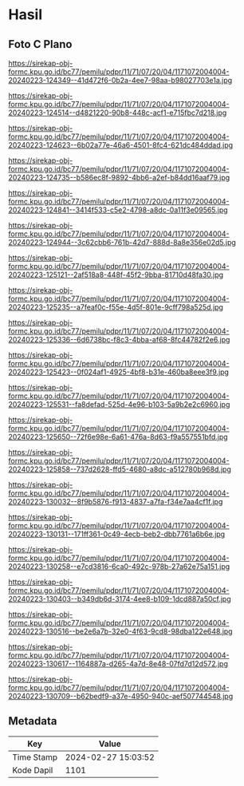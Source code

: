 # Hasil

## Foto C Plano

https://sirekap-obj-formc.kpu.go.id/bc77/pemilu/pdpr/11/71/07/20/04/1171072004004-20240223-124349--41d472f6-0b2a-4ee7-98aa-b98027703e1a.jpg

https://sirekap-obj-formc.kpu.go.id/bc77/pemilu/pdpr/11/71/07/20/04/1171072004004-20240223-124514--d4821220-90b8-448c-acf1-e715fbc7d218.jpg

https://sirekap-obj-formc.kpu.go.id/bc77/pemilu/pdpr/11/71/07/20/04/1171072004004-20240223-124623--6b02a77e-46a6-4501-8fc4-621dc484ddad.jpg

https://sirekap-obj-formc.kpu.go.id/bc77/pemilu/pdpr/11/71/07/20/04/1171072004004-20240223-124735--b586ec8f-9892-4bb6-a2ef-b84dd16aaf79.jpg

https://sirekap-obj-formc.kpu.go.id/bc77/pemilu/pdpr/11/71/07/20/04/1171072004004-20240223-124841--3414f533-c5e2-4798-a8dc-0a11f3e09565.jpg

https://sirekap-obj-formc.kpu.go.id/bc77/pemilu/pdpr/11/71/07/20/04/1171072004004-20240223-124944--3c62cbb6-761b-42d7-888d-8a8e356e02d5.jpg

https://sirekap-obj-formc.kpu.go.id/bc77/pemilu/pdpr/11/71/07/20/04/1171072004004-20240223-125121--2af518a8-448f-45f2-9bba-81710d48fa30.jpg

https://sirekap-obj-formc.kpu.go.id/bc77/pemilu/pdpr/11/71/07/20/04/1171072004004-20240223-125235--a7feaf0c-f55e-4d5f-801e-9cff798a525d.jpg

https://sirekap-obj-formc.kpu.go.id/bc77/pemilu/pdpr/11/71/07/20/04/1171072004004-20240223-125336--6d6738bc-f8c3-4bba-af68-8fc44782f2e6.jpg

https://sirekap-obj-formc.kpu.go.id/bc77/pemilu/pdpr/11/71/07/20/04/1171072004004-20240223-125423--0f024af1-4925-4bf8-b31e-460ba8eee3f9.jpg

https://sirekap-obj-formc.kpu.go.id/bc77/pemilu/pdpr/11/71/07/20/04/1171072004004-20240223-125531--fa8defad-525d-4e96-b103-5a9b2e2c6960.jpg

https://sirekap-obj-formc.kpu.go.id/bc77/pemilu/pdpr/11/71/07/20/04/1171072004004-20240223-125650--72f6e98e-6a61-476a-8d63-f9a557551bfd.jpg

https://sirekap-obj-formc.kpu.go.id/bc77/pemilu/pdpr/11/71/07/20/04/1171072004004-20240223-125858--737d2628-ffd5-4680-a8dc-a512780b968d.jpg

https://sirekap-obj-formc.kpu.go.id/bc77/pemilu/pdpr/11/71/07/20/04/1171072004004-20240223-130032--8f9b5876-f913-4837-a7fa-f34e7aa4cf1f.jpg

https://sirekap-obj-formc.kpu.go.id/bc77/pemilu/pdpr/11/71/07/20/04/1171072004004-20240223-130131--171ff361-0c49-4ecb-beb2-dbb7761a6b6e.jpg

https://sirekap-obj-formc.kpu.go.id/bc77/pemilu/pdpr/11/71/07/20/04/1171072004004-20240223-130258--e7cd3816-6ca0-492c-978b-27a62e75a151.jpg

https://sirekap-obj-formc.kpu.go.id/bc77/pemilu/pdpr/11/71/07/20/04/1171072004004-20240223-130403--b349db6d-3174-4ee8-b109-1dcd887a50cf.jpg

https://sirekap-obj-formc.kpu.go.id/bc77/pemilu/pdpr/11/71/07/20/04/1171072004004-20240223-130516--be2e6a7b-32e0-4f63-9cd8-98dba122e648.jpg

https://sirekap-obj-formc.kpu.go.id/bc77/pemilu/pdpr/11/71/07/20/04/1171072004004-20240223-130617--1164887a-d265-4a7d-8e48-07fd7d12d572.jpg

https://sirekap-obj-formc.kpu.go.id/bc77/pemilu/pdpr/11/71/07/20/04/1171072004004-20240223-130709--b62bedf9-a37e-4950-940c-aef507744548.jpg


## Metadata

| Key        | Value               |
| ---------- | ------------------- |
| Time Stamp | 2024-02-27 15:03:52 |
| Kode Dapil | 1101                |



